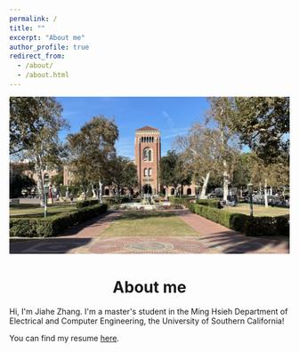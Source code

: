 ```yaml
---
permalink: /
title: ""
excerpt: "About me"
author_profile: true
redirect_from: 
  - /about/
  - /about.html
---
```

<img src="https://github.com/Sherlock-7FF15/Sherlock-7FF15.github.io/blob/master/images/hall1.png?raw=true"><br>
# <center>About me</center>
Hi, I'm Jiahe Zhang. I'm a master's student in the Ming Hsieh Department of Electrical and Computer Engineering, the University of Southern California!
<br>
<link rel="stylesheet" href="https://cdnjs.cloudflare.com/ajax/libs/font-awesome/5.15.3/css/all.min.css">
<i class="fas fa-file"></i>
You can find my resume <a href="https://drive.google.com/file/d/1Ip8NCXOAHepdx-QWtaU4dWwGYDwiTt1K/view?usp=sharing" target="_blank">here</a>.
<!--
<script async src="//busuanzi.ibruce.info/busuanzi/2.3/busuanzi.pure.mini.js"></script>
-->
<!--
<span id="busuanzi_container_site_pv" style="display:none;">本站总访问量<span id="busuanzi_value_site_pv"></span>次</span>
-->
<!-- Google tag (gtag.js) -->
<script async src="https://www.googletagmanager.com/gtag/js?id=G-9TB8ZMKB5W"></script>
<script>
  window.dataLayer = window.dataLayer || [];
  function gtag(){dataLayer.push(arguments);}
  gtag('js', new Date());
  gtag('config', 'G-9TB8ZMKB5W');
</script>
